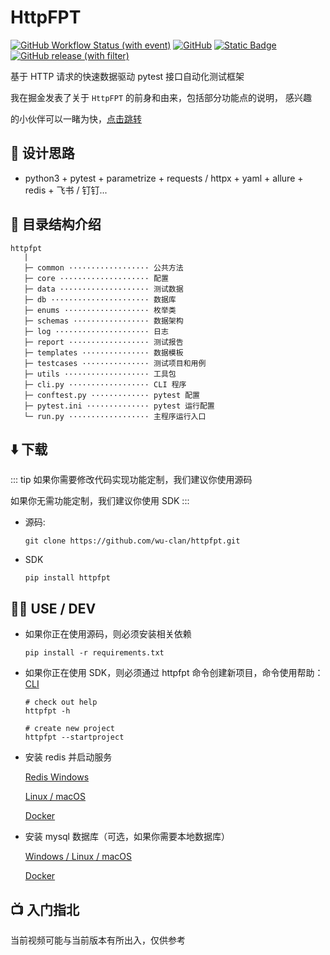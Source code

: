 # HttpFPT

[![GitHub Workflow Status (with event)](https://img.shields.io/github/actions/workflow/status/wu-clan/httpfpt/ci.yml?logo=github)](https://github.com/wu-clan/httpfpt/actions)
[![GitHub](https://img.shields.io/github/license/wu-clan/httpfpt)](https://github.com/wu-clan/httpfpt/blob/master/LICENSE)
[![Static Badge](https://img.shields.io/badge/python-3.8%20%7C%203.9%20%7C%203.10%20%7C%203.11%20%7C%203.12-blue)](https://www.python.org/downloads/)
[![GitHub release (with filter)](https://img.shields.io/github/v/release/wu-clan/httpfpt)](https://github.com/wu-clan/httpfpt/releases)

基于 HTTP 请求的快速数据驱动 pytest 接口自动化测试框架

我在掘金发表了关于 `HttpFPT` 的前身和由来，包括部分功能点的说明， 感兴趣

的小伙伴可以一睹为快，[点击跳转](https://juejin.cn/post/7224314619867136037)

## 🧠 设计思路

- python3 + pytest + parametrize + requests / httpx + yaml + allure + redis + 飞书 / 钉钉...

## 🌳 目录结构介绍

```text
httpfpt
   |
   ├─ common ·················· 公共方法
   ├─ core ···················· 配置
   ├─ data ···················· 测试数据
   ├─ db ······················ 数据库
   ├─ enums ··················· 枚举类
   ├─ schemas ················· 数据架构
   ├─ log ····················· 日志
   ├─ report ·················· 测试报告
   ├─ templates ··············· 数据模板
   ├─ testcases ··············· 测试项目和用例
   ├─ utils ··················· 工具包
   ├─ cli.py ·················· CLI 程序
   ├─ conftest.py ············· pytest 配置
   ├─ pytest.ini ·············· pytest 运行配置
   └─ run.py ·················· 主程序运行入口
```

## ⬇️ 下载

::: tip
如果你需要修改代码实现功能定制，我们建议你使用源码

如果你无需功能定制，我们建议你使用 SDK
:::

- 源码:

   ```shell
   git clone https://github.com/wu-clan/httpfpt.git
   ```
- SDK

   ```shell
   pip install httpfpt
   ```

## 🧑‍💻 USE / DEV

- 如果你正在使用源码，则必须安装相关依赖

   ```shell
   pip install -r requirements.txt
   ```
- 如果你正在使用 SDK，则必须通过 httpfpt 命令创建新项目，命令使用帮助：[CLI](/cli/README.md)

   ```shell
   # check out help
   httpfpt -h
   
   # create new project
   httpfpt --startproject
   ```

- 安装 redis 并启动服务

  [Redis Windows](https://github.com/redis-windows/redis-windows)

  [Linux / macOS](https://redis.io/download/)

  [Docker](https://hub.docker.com/_/redis)

- 安装 mysql 数据库（可选，如果你需要本地数据库）

  [Windows / Linux / macOS](https://dev.mysql.com/downloads/installer/)

  [Docker](https://hub.docker.com/_/mysql)

## 📺 入门指北

当前视频可能与当前版本有所出入，仅供参考

<BiliBili bvid="BV1jh4y1a7ic"/>
